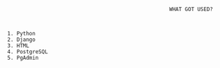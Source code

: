                                                         WHAT GOT USED?
      
      
      
    1. Python
    2. Django
    3. HTML
    4. PostgreSQL
    5. PgAdmin
